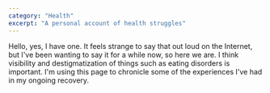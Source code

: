 ```yaml
---
category: "Health"
excerpt: "A personal account of health struggles"
---
```

Hello, yes, I have one. It feels strange to say that out loud on the Internet, but I've been wanting to say it for a while now, so here we are. I think visibility and destigmatization of things such as eating disorders is important. I'm using this page to chronicle some of the experiences I've had in my ongoing recovery.